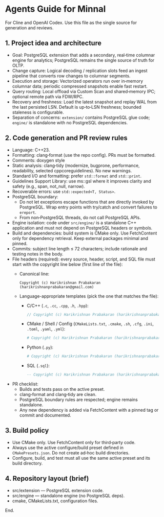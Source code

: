 # Agents Guide for Minnal

For Cline and OpenAI Codex. Use this file as the single source for generation and reviews.

## 1. Project idea and architecture

* Goal: PostgreSQL extension that adds a secondary, real‑time columnar engine for analytics; PostgreSQL remains the single source of truth for OLTP.
* Change capture: Logical decoding / replication slots feed an ingest pipeline that converts row changes to columnar segments.
* Execution and storage: Vectorized operators run over in‑memory columnar data; periodic compressed snapshots enable fast restart.
* Query routing: Local offload via Custom Scan and shared‑memory IPC; optional remote path via FDW/RPC.
* Recovery and freshness: Load the latest snapshot and replay WAL from the last persisted LSN. Default is up‑to‑LSN freshness; bounded staleness is configurable.
* Separation of concerns: `extension/` contains PostgreSQL glue code; `engine/` is standalone with no PostgreSQL dependencies.

## 2. Code generation and PR review rules

* Language: C++23.
* Formatting: clang‑format (use the repo config). PRs must be formatted.
* Comments: doxygen style
* Static analysis: clang‑tidy (modernize, bugprone, performance, readability, selected cppcoreguidelines). No new warnings.
* Standard I/O and formatting: prefer `std::format` and `std::print`.
* Guidelines Support Library: use ms::gsl where it improves clarity and safety (e.g., span, not\_null, narrow).
* Recoverable errors: use `std::expected<T, Status>`.
* PostgreSQL boundary:
  * Do not let exceptions escape functions that are directly invoked by PostgreSQL. Wrap entry points with try/catch and convert failures to `ereport`.
  * From non‑PostgreSQL threads, do not call PostgreSQL APIs.
* Engine isolation: code under `src/engine/` is a standalone C++ application and must not depend on PostgreSQL headers or symbols.
* Build and dependencies: build system is CMake only. Use FetchContent only for dependency retrieval. Keep external packages minimal and pinned.
* Commits: subject line length ≤ 72 characters; include rationale and testing notes in the body.
* File headers (required): every source, header, script, and SQL file must start with the copyright line below (first line of the file):  
  * Canonical line:  
    ```
    Copyright (c) Harikrishnan Prabakaran (harikrishnanprabakaran@gmail.com)
    ```
  * Language-appropriate templates (pick the one that matches the file):

    * C/C++ (`.c`, `.cc`, `.cpp`, `.h`, `.hpp`):
      ```cpp
      // Copyright (c) Harikrishnan Prabakaran (harikrishnanprabakaran@gmail.com)
      ```

    * CMake / Shell / Config (`CMakeLists.txt`, `.cmake`, `.sh`, `.cfg`, `.ini`, `.toml`, `.yaml`, `.yml`):
      ```cmake
      # Copyright (c) Harikrishnan Prabakaran (harikrishnanprabakaran@gmail.com)
      ```

    * Python (`.py`):
      ```python
      # Copyright (c) Harikrishnan Prabakaran (harikrishnanprabakaran@gmail.com)
      ```

    * SQL (`.sql`):
      ```sql
      -- Copyright (c) Harikrishnan Prabakaran (harikrishnanprabakaran@gmail.com)
      ```
* PR checklist:
  * Builds and tests pass on the active preset.
  * clang‑format and clang‑tidy are clean.
  * PostgreSQL boundary rules are respected; engine remains standalone.
  * Any new dependency is added via FetchContent with a pinned tag or commit and documented.

## 3. Build policy

* Use CMake only. Use FetchContent only for third‑party code.
* Always use the active configure/build preset defined in `CMakePresets.json`. Do not create ad‑hoc build directories.
* Configure, build, and test must all use the same active preset and its build directory.

## 4. Repository layout (brief)

* src/extension — PostgreSQL extension code.
* src/engine — standalone engine (no PostgreSQL deps).
* cmake, CMakeLists.txt, configuration files.

End.
